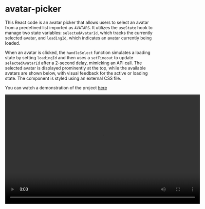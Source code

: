 # avatar-picker

This React code is an avatar picker that allows users to select an avatar from a predefined list imported as `AVATARS`. It utilizes the `useState` hook to manage two state variables: `selectedAvatarId`, which tracks the currently selected avatar, and `loadingId`, which indicates an avatar currently being loaded.

When an avatar is clicked, the `handleSelect` function simulates a loading state by setting `loadingId` and then uses a `setTimeout` to update `selectedAvatarId` after a 2-second delay, mimicking an API call. The selected avatar is displayed prominently at the top, while the available avatars are shown below, with visual feedback for the active or loading state. The component is styled using an external CSS file.

You can watch a demonstration of the project [here](src/avatar-picker-popover.mov)

<video width="640" height="360" controls>
  <source src="src/avatar-picker-popover.mov" type="video/mp4">
  Your browser does not support the video tag.
</video>
